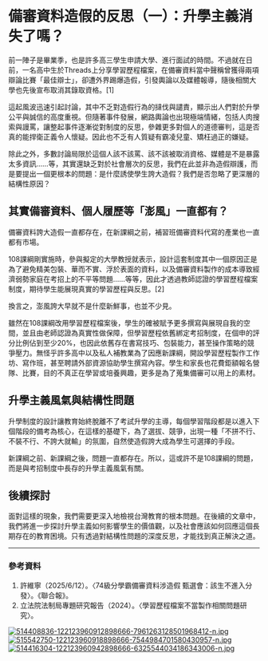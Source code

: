 # 備審資料造假的反思（一）：升學主義消失了嗎？
前一陣子是畢業季，也是許多高三學生申請大學、進行面試的時間。不過就在日前，一名高中生於Threads上分享學習歷程檔案，在備審資料當中聲稱曾獲得兩項辯論比賽「最佳辯士」，卻遭外界踢爆造假，引發輿論以及媒體報導，隨後相關大學也先後宣布取消其錄取資格。[1]

這起風波迅速引起討論，其中不乏對造假行為的撻伐與譴責，顯示出人們對於升學公平與誠信的高度重視。但隨著事件發展，網路輿論也出現極端情緒，包括人肉搜索與謾罵，讓整起事件逐漸從對制度的反思，參雜更多對個人的道德審判，這是否真的能捍衛正義令人懷疑。因此也不乏有人質疑有霸凌兒童、矯枉過正的嫌疑。

除此之外，多數討論局限於這個人該不該罵、該不該被取消資格、媒體是不是暴露太多資訊……等，其實還缺乏對於社會層次的反思，我們在此並非為造假辯護，而是要提出一個更根本的問題：是什麼誘使學生誇大造假？我們是否忽略了更深層的結構性原因？

## 其實備審資料、個人履歷等「澎風」一直都有？
備審資料誇大造假一直都存在，在新課綱之前，補習班備審資料代寫的產業也一直都有市場。

108課綱剛實施時，參與擬定的大學教授就表示，設計這套制度其中一個原因正是為了避免精美包裝、華而不實、浮於表面的資料，以及備審資料製作的成本導致經濟弱勢家庭在考招上的不平等問題……等等，因此才透過教師認證的學習歷程檔案制度，期待學生能展現真實的學習歷程與反思。[2]

換言之，澎風誇大早就不是什麼新鮮事，也並不少見。

雖然在108課綱改用學習歷程檔案後，學生的確被賦予更多撰寫與展現自我的空間，並且由老師認證為真實性做保障，但學習歷程依舊綁定考招制度，在個申的評分比例佔到至少20%，也因此依舊存在書寫技巧、包裝能力，甚至操作策略的競爭壓力。無怪乎許多高中以及私人補教業為了因應新課綱，開設學習歷程製作工作坊、寫作班，甚至聘請外部資源協助學生撰寫內容。學生和家長也花費鉅額報名營隊、比賽，目的不真正在學習或培養興趣，更多是為了蒐集備審可以用上的素材。

## 升學主義風氣與結構性問題
升學制度的設計讓教育始終脫離不了考試升學的主導，每個學習階段都是以進入下個階段的備考為核心，在這樣的基礎下，為了選拔、競爭，出現一種「不拼不行、不裝不行、不誇大就輸」的氛圍，自然使造假誇大成為學生可選擇的手段。

新課綱之前、新課綱之後，問題一直都存在。所以，這或許不是108課綱的問題，而是與考招制度中長存的升學主義風氣有關。

## 後續探討
面對這樣的現象，我們需要更深入地檢視台灣教育的根本問題。在後續的文章中，我們將進一步探討升學主義如何影響學生的價值觀，以及社會應該如何回應這個長期存在的教育困境。只有透過對結構性問題的深度反思，才能找到真正解決之道。

---

### 參考資料
1. 許維寧（2025/6/12）。〈74級分學霸備審資料涉造假 甄選會：該生不進入分發〉。《聯合報》。  
2. 立法院法制局專題研究報告（2024）。〈學習歷程檔案不當製作相關問題研究〉。

[![514408836-122123960912898666-7961263128501968412-n.jpg](https://i.postimg.cc/SRxP2Xpw/514408836-122123960912898666-7961263128501968412-n.jpg)](https://postimg.cc/CB979x5N)
[![515542750-122123960918898666-7544984701580430957-n.jpg](https://i.postimg.cc/zDx6mkC5/515542750-122123960918898666-7544984701580430957-n.jpg)](https://postimg.cc/hh7pTTZ3)
[![514416304-122123960942898666-6325544034186343006-n.jpg](https://i.postimg.cc/hPwYvPZ5/514416304-122123960942898666-6325544034186343006-n.jpg)](https://postimg.cc/rK1jYck1)
